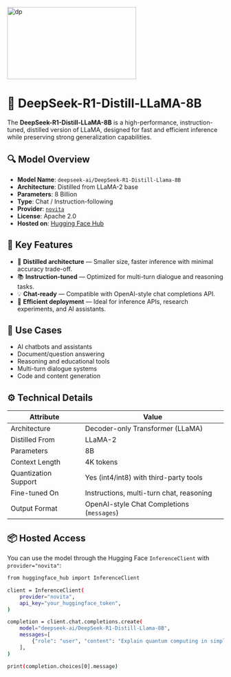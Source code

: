 <img width="300" height="168" alt="dp" src="https://github.com/user-attachments/assets/fce0bd5b-1c7a-4ee4-8c55-542efc408bfc" />


# 🧠 DeepSeek-R1-Distill-LLaMA-8B

The **DeepSeek-R1-Distill-LLaMA-8B** is a high-performance, instruction-tuned, distilled version of LLaMA, designed for fast and efficient inference while preserving strong generalization capabilities.

## 🔍 Model Overview

- **Model Name**: `deepseek-ai/DeepSeek-R1-Distill-Llama-8B`
- **Architecture**: Distilled from LLaMA-2 base
- **Parameters**: 8 Billion
- **Type**: Chat / Instruction-following
- **Provider**: [`novita`](https://huggingface.co/novita)
- **License**: Apache 2.0
- **Hosted on**: [Hugging Face Hub](https://huggingface.co/deepseek-ai/DeepSeek-R1-Distill-Llama-8B)

## 🚀 Key Features

- 🔬 **Distilled architecture** — Smaller size, faster inference with minimal accuracy trade-off.
- 📚 **Instruction-tuned** — Optimized for multi-turn dialogue and reasoning tasks.
- 💡 **Chat-ready** — Compatible with OpenAI-style chat completions API.
- 🧠 **Efficient deployment** — Ideal for inference APIs, research experiments, and AI assistants.

## 🧠 Use Cases

- AI chatbots and assistants
- Document/question answering
- Reasoning and educational tools
- Multi-turn dialogue systems
- Code and content generation

## ⚙️ Technical Details

| Attribute            | Value                                      |
|----------------------|--------------------------------------------|
| Architecture         | Decoder-only Transformer (LLaMA)           |
| Distilled From       | LLaMA-2                                    |
| Parameters           | 8B                                          |
| Context Length       | 4K tokens                                  |
| Quantization Support | Yes (int4/int8) with third-party tools     |
| Fine-tuned On        | Instructions, multi-turn chat, reasoning   |
| Output Format        | OpenAI-style Chat Completions (`messages`) |

## 📦 Hosted Access

You can use the model through the Hugging Face `InferenceClient` with `provider="novita"`:

```bash
from huggingface_hub import InferenceClient

client = InferenceClient(
    provider="novita",
    api_key="your_huggingface_token",
)

completion = client.chat.completions.create(
    model="deepseek-ai/DeepSeek-R1-Distill-Llama-8B",
    messages=[
        {"role": "user", "content": "Explain quantum computing in simple terms."}
    ],
)

print(completion.choices[0].message)
```
